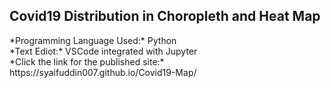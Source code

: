 <h2>Covid19 Distribution in Choropleth and Heat Map</h2>
*Programming Language Used:* Python<br/>
*Text Ediot:* VSCode integrated with Jupyter<br/>
*Click the link for the published site:* https://syaifuddin007.github.io/Covid19-Map/
